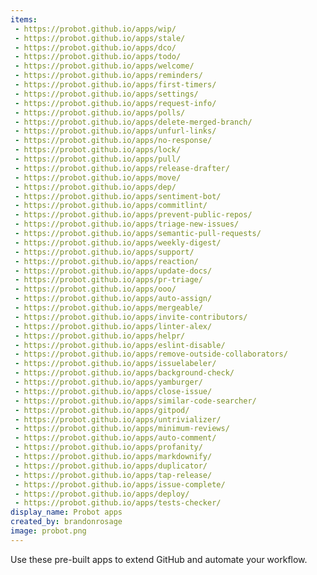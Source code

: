 ```yaml
---
items:
 - https://probot.github.io/apps/wip/
 - https://probot.github.io/apps/stale/
 - https://probot.github.io/apps/dco/
 - https://probot.github.io/apps/todo/
 - https://probot.github.io/apps/welcome/
 - https://probot.github.io/apps/reminders/
 - https://probot.github.io/apps/first-timers/
 - https://probot.github.io/apps/settings/
 - https://probot.github.io/apps/request-info/
 - https://probot.github.io/apps/polls/
 - https://probot.github.io/apps/delete-merged-branch/
 - https://probot.github.io/apps/unfurl-links/
 - https://probot.github.io/apps/no-response/
 - https://probot.github.io/apps/lock/
 - https://probot.github.io/apps/pull/
 - https://probot.github.io/apps/release-drafter/
 - https://probot.github.io/apps/move/
 - https://probot.github.io/apps/dep/
 - https://probot.github.io/apps/sentiment-bot/
 - https://probot.github.io/apps/commitlint/
 - https://probot.github.io/apps/prevent-public-repos/
 - https://probot.github.io/apps/triage-new-issues/
 - https://probot.github.io/apps/semantic-pull-requests/
 - https://probot.github.io/apps/weekly-digest/
 - https://probot.github.io/apps/support/
 - https://probot.github.io/apps/reaction/
 - https://probot.github.io/apps/update-docs/
 - https://probot.github.io/apps/pr-triage/
 - https://probot.github.io/apps/ooo/
 - https://probot.github.io/apps/auto-assign/
 - https://probot.github.io/apps/mergeable/
 - https://probot.github.io/apps/invite-contributors/
 - https://probot.github.io/apps/linter-alex/
 - https://probot.github.io/apps/helpr/
 - https://probot.github.io/apps/eslint-disable/
 - https://probot.github.io/apps/remove-outside-collaborators/
 - https://probot.github.io/apps/issuelabeler/
 - https://probot.github.io/apps/background-check/
 - https://probot.github.io/apps/yamburger/
 - https://probot.github.io/apps/close-issue/
 - https://probot.github.io/apps/similar-code-searcher/
 - https://probot.github.io/apps/gitpod/
 - https://probot.github.io/apps/untrivializer/
 - https://probot.github.io/apps/minimum-reviews/
 - https://probot.github.io/apps/auto-comment/
 - https://probot.github.io/apps/profanity/
 - https://probot.github.io/apps/markdownify/
 - https://probot.github.io/apps/duplicator/
 - https://probot.github.io/apps/tap-release/
 - https://probot.github.io/apps/issue-complete/
 - https://probot.github.io/apps/deploy/
 - https://probot.github.io/apps/tests-checker/
display_name: Probot apps
created_by: brandonrosage
image: probot.png
---
```

Use these pre-built apps to extend GitHub and automate your workflow.

